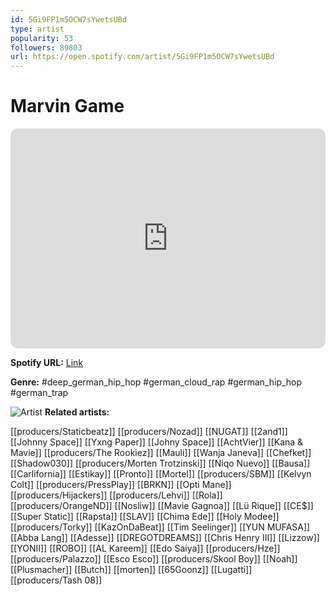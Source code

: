 ```yaml
---
id: 5Gi9FP1m5OCW7sYwetsUBd
type: artist
popularity: 53
followers: 89803
url: https://open.spotify.com/artist/5Gi9FP1m5OCW7sYwetsUBd
---
```

# Marvin Game

<iframe style="border-radius:12px" src="https://open.spotify.com/embed/artist/5Gi9FP1m5OCW7sYwetsUBd" width="100%" height="352" frameBorder="0" allowfullscreen="" allow="autoplay; clipboard-write; encrypted-media; fullscreen; picture-in-picture" loading="lazy"></iframe>

**Spotify URL:** [Link](https://open.spotify.com/artist/5Gi9FP1m5OCW7sYwetsUBd)

**Genre:**  #deep_german_hip_hop #german_cloud_rap #german_hip_hop #german_trap

![Artist](https://i.scdn.co/image/ab6761610000e5eb982774cb3bf5d7152d300389)
**Related artists:**

[[producers/Staticbeatz]]
[[producers/Nozad]]
[[NUGAT]]
[[2and1]]
[[Johnny Space]]
[[Yxng Paper]]
[[Johny Space]]
[[AchtVier]]
[[Kana & Mavie]]
[[producers/The Rookiez]]
[[Mauli]]
[[Wanja Janeva]]
[[Chefket]]
[[Shadow030]]
[[producers/Morten Trotzinski]]
[[Niqo Nuevo]]
[[Bausa]]
[[Carlifornia]]
[[Estikay]]
[[Pronto]]
[[Mortel]]
[[producers/SBM]]
[[Kelvyn Colt]]
[[producers/PressPlay]]
[[BRKN]]
[[Opti Mane]]
[[producers/Hijackers]]
[[producers/Lehvi]]
[[Rola]]
[[producers/OrangeND]]
[[Nosliw]]
[[Mavie Gagnoa]]
[[Lü Rique]]
[[CE$]]
[[Super Static]]
[[Rapsta]]
[[SLAV]]
[[Chima Ede]]
[[Holy Modee]]
[[producers/Torky]]
[[KazOnDaBeat]]
[[Tim Seelinger]]
[[YUN MUFASA]]
[[Abba Lang]]
[[Adesse]]
[[DREGOTDREAMS]]
[[Chris Henry III]]
[[Lizzow]]
[[YONII]]
[[ROBO]]
[[AL Kareem]]
[[Edo Saiya]]
[[producers/Hze]]
[[producers/Palazzo]]
[[Esco Esco]]
[[producers/Skool Boy]]
[[Noah]]
[[Plusmacher]]
[[Butch]]
[[morten]]
[[65Goonz]]
[[Lugatti]]
[[producers/Tash 08]]
